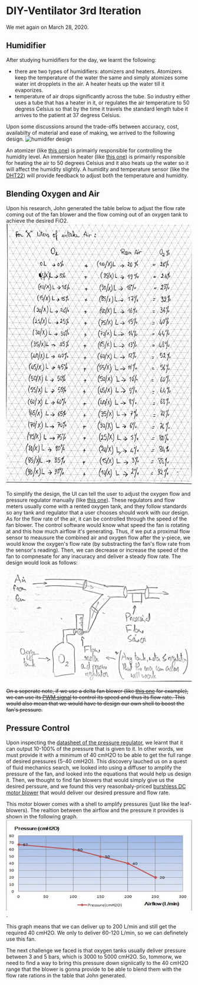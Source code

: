 # DIY-Ventilator 3rd Iteration
We met again on March 28, 2020. 

## Humidifier
After studying humidifiers for the day, we learnt the following:
* there are two types of humidifiers: atomizers and heaters. Atomizers keep the temperature of the water the same and simply atomizes some water int dropplets in the air. A heater heats up the water till it evaporizes.
* temperature of air drops significantly across the tube. So industry either uses a tube that has a heater in it, or regulates the air temperature to 50 degress Celsius so that by the time it travels the standard length tube it arrives to the patient at 37 degress Celsius.

Upon some discussions around the trade-offs between accuracy, cost, availabilty of material and ease of making, we arrived to the following design.
![humidifer design](https://github.com/cymourad/diy-ventilator/blob/master/prototypes/third_iteration/humidifer_desin.jpeg "Humidifer Design")

An atomizer (like [this one](https://www.amazon.com/Gikfun-Ultrasonic-Ceramics-Sealing-Diffuser/dp/B075CHT2HY)) is primairly responsible for controlling the humidity level. An immersion heater (like [this one](https://www.walmart.ca/en/ip/Portable-Safe-Car-12V-24V-Immersion-Water-Heater-Auto-Electric-Tea-Coffee-Water-Heater/5EUK9APPV4YD)) is primairly responsible for heating the air to 50 degrees Celsius and it also heats up the water so it will affect the humidity slightly. A humidity and temperature sensor (like the [DHT22](https://www.amazon.com/AZDelivery-Digital-Temperature-Humidity-Raspberry/dp/B07F86WXR7/ref=sr_1_3?keywords=dht22&qid=1585283973&sr=8-3)) will provide feedback to adjust both the temperature and humidity.

## Blending Oxygen and Air
Upon his research, John generated the table below to adjust the flow rate coming out of the fan blower and the flow coming out of an oxygen tank to achieve the desired FiO2.
![Oxygen Blending Ratios Table](https://github.com/cymourad/diy-ventilator/blob/master/prototypes/third_iteration/oxygen_air_flow_ratios.jpeg "Oxygen Blending Ratios Table")

To simplify the design, the UI can tell the user to adjust the oxygen flow and pressure regulator manually (like [this one](https://www.ocelco.com/store/pc/Regulator-for-Oxygen-Flowmeter-with-1-2-15-LPM-CGA-540-Nut-and-Nipple-Inlet-Connection-p6442.htm)). These regulators and flow meters usually come with a rented oxygen tank, and they follow standards so any tank and regulator that a user chooses should work with our design. As for the flow rate of the air, it can be controlled through the speed of the fan blower. 
The control software would know what speed the fan is rotating at and this how much airflow it's generating. Thus, if we put a proximal flow sensor to meausure the combined air and oxygen flow after the y-piece, we would know the oxygen's flow rate (by substracting the fan's flow rate from the sensor's reading). Then, we can decrease or increase the speed of the fan to compnesate for any inacuracy and deliver a steady flow rate.
The design would look as follows:
![Blender Design](https://github.com/cymourad/diy-ventilator/blob/master/prototypes/third_iteration/blender_design.jpeg "Blender Design")

~~On a seperate note, if we use a delta fan blower (like [this one](https://www.digikey.ca/product-detail/en/delta-electronics/ASB0312HA-AF00/603-1723-ND/3444171) for example), we can use its [PWM signal](https://www.delta-fan.com/NewsDetail.aspx?NID=71) to control its speed and thus its flow rate. This would also mean that we would have to design our own shell to boost the fan's pressure.~~

## Pressure Control
Upon inspecting the [datasheet of the pressure regulator](https://www.parker.com/Literature/Precision%20Fluidics/Electronic%20Pressure%20Controllers/PPF_Pressure_Control_Catalog.pdf), we learnt that it can output 10-100% of the pressure that is given to it. In other words, we must provide it with a minimum of 40 cmH2O to be able to get the full range of desired pressures (5-40 cmH2O). This discovery lauched us on a quest of fluid mechanics search, we looked into using a diffuser to amplify the pressure of the fan, and looked into the equations that would help us design it. Then, we thought to find fan blowers that would simply give us the desired perssure, and we found this very reasonbaly-priced [burshless DC motor blower](https://www.alibaba.com/product-detail/12-24V-brushless-dc-motor-blower_60657146534.html?spm=a2700.7724857.normalList.2.37b52e3eF33iw2&s=p) that would deliver our desired pressure and flow rate.

This motor blower comes with a shell to amplify pressures (just like the leaf-blowers). The realtion between the airflow and the pressure it provides is shown in the following graph.
![Blower's Airflow vs Pressure](https://github.com/cymourad/diy-ventilator/blob/master/prototypes/third_iteration/blower_airflow_vs_pressure.PNG "Blower's Airflow vs Pressure").

This graph means that we can deliver up to 200 L/min and still get the required 40 cmH2O. We only to deliver 60-120 L/min, so we can definetely use this fan.

The next challenge we faced is that oxygen tanks usually deliver pressure between 3 and 5 bars, which is 3000 to 5000 cmH2O. So, tommorw, we need to find a way to bring this pressure down signiicatly to the 40 cmH2O range that the blower is gonna provide to be able to blend them with the flow rate rations in the table that John generated.